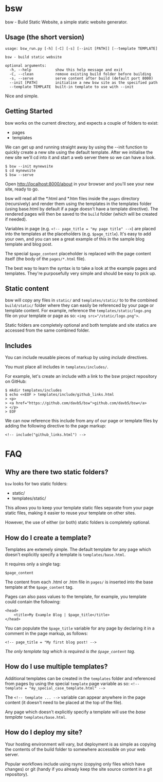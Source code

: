 # bsw
bsw - Build Static Website, a simple static website generator.


## Usage (the short version)

```
usage: bsw_run.py [-h] [-C] [-s] [--init [PATH]] [--template TEMPLATE]

bsw - build static website

optional arguments:
  -h, --help           show this help message and exit
  -C, --clean          remove existing build folder before building
  -s, --serve          serve content after build (default port 8000)
  --init [PATH]        initialise a new bsw site as the specified path
  --template TEMPLATE  built-in template to use with --init
```

Nice and simple.

## Getting Started

bsw works on the current directory, and expects a couple of
folders to exist:

* pages
* templates

We can get up and running straight away by using the --init function to
quickly create a new site using the default template. After we initialise
the new site we'll cd into it and start a web server there so we can have
a look.

```
$ bsw --init mynewsite
$ cd mynewsite
$ bsw --serve
```

Open <a href="http://localhost:8000/about">http://localhost:8000/about</a>
in your browser and you'll see your new site, ready to go.

bsw will read all the \*.html and \*.htm files inside the `pages` directory
(recursively) and render them using the templates in the templates folder
(using base.html by default if a page doesn't have a template directive).
The rendered pages will then be saved to the `build` folder (which will be
created if needed).


Variables in page (e.g. `<!-- page_title = "my page title" -->`) are placed
into the templates at the placeholders (e.g. `$page_title`). It's easy to 
add your own, and you can see a great example of this in the sample blog
template and blog post.

The special `$page_content` placeholder is replaced with the page content
itself (the body of the `pages/*.html` file).

The best way to learn the syntax is to take a look at the example pages
and templates. They're purposefully very simple and should be easy to
pick up.


## Static content

bsw will copy any files in `static/` and `templates/static/` to
to the combined `build/static/` folder where they can easily be
referenced by your page or template content. For example, reference
the `templates/static/logo.png` file on your template or page as
so: `<img src="/static/logo.png">`.

Static folders are completely optional and both template and site
statics are accessed from the same combined folder.


## Includes

You can include reusable pieces of markup by using *include* directives.

You must place all includes in `templates/includes/`.

For example, let's create an include with a link to the bsw project
repository on GitHub:

```
$ mkdir templates/includes
$ echo <<EOF > templates/include/github_links.html
> <p>
> <a href="https://github.com/davb5/bsw">github.com/davb5/bsw</a>
> </p>
> EOF
```

We can now reference this include from any of our page or template
files by adding the following directive to the page markup:


```
<!-- include("github_links.html") -->
```


# FAQ

## Why are there two static folders?

`bsw` looks for two static folders:

* static/
* templates/static/

This allows you to keep your template static files separate from your
page static files, making it easier to reuse your template on other sites.

However, the use of either (or both) static folders is completely optional.


## How do I create a template?

Templates are extemely simple. The default template for any page which doesn't
explicitly specify a template is `templates/base.html`.

It requires only a single tag:

```
$page_content
```

The content from each .html or .htm file in `pages/` is inserted into the
base template at the `$page_content` tag.

Pages can also pass values to the template, for example, you template could
contain the following:

```
<head>
    <title>My Example Blog | $page_title</title>
</head>
```

You can populate the `$page_title` variable for any page by declaring it
in a comment in the page markup, as follows:

```
<!-- page_title = "My first blog post! -->
```

*The only template tag which is required is the `$page_content` tag.*


## How do I use multiple templates?

Additional templates can be created in the `templates` folder and referenced
from pages by using the special `template` page variable as so:
`<!-- template = "my_special_case_template.html" -->`

The `<!-- template ... -->` variable can appear anywhere in the page content (it
doesn't need to be placed at the top of the file).

Any page which doesn't explicitly specify a template will use the *base template*
`templates/base.html`.


## How do I deploy my site?

Your hosting environment will vary, but deployment is as simple as copying
the contents of the build folder to somewhere accessible on your web server.

Popular workflows include using rsync (copying only files which have changes)
or git (handy if you already keep the site source content in a git repository).
